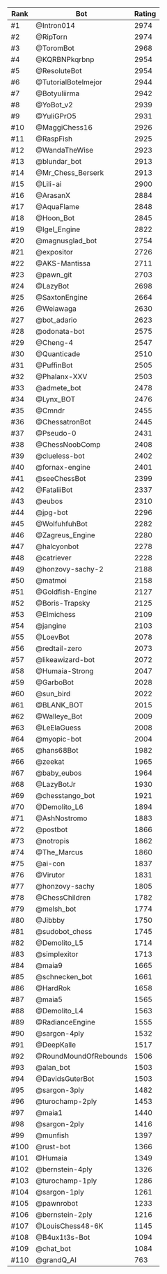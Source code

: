 Rank|Bot|Rating
---|---|---
#1|@Intron014|2974
#2|@RipTorn|2974
#3|@ToromBot|2968
#4|@KQRBNPkqrbnp|2954
#5|@ResoluteBot|2954
#6|@TutorialBotelmejor|2944
#7|@Botyuliirma|2942
#8|@YoBot_v2|2939
#9|@YuliGPrO5|2931
#10|@MaggiChess16|2926
#11|@RaspFish|2925
#12|@WandaTheWise|2923
#13|@blundar_bot|2913
#14|@Mr_Chess_Berserk|2913
#15|@Lili-ai|2900
#16|@ArasanX|2884
#17|@AquaFlame|2848
#18|@Hoon_Bot|2845
#19|@Igel_Engine|2822
#20|@magnusglad_bot|2754
#21|@expositor|2726
#22|@AKS-Mantissa|2711
#23|@pawn_git|2703
#24|@LazyBot|2698
#25|@SaxtonEngine|2664
#26|@Weiawaga|2630
#27|@bot_adario|2623
#28|@odonata-bot|2575
#29|@Cheng-4|2547
#30|@Quanticade|2510
#31|@PuffinBot|2505
#32|@Phalanx-XXV|2503
#33|@admete_bot|2478
#34|@Lynx_BOT|2476
#35|@Cmndr|2455
#36|@ChessatronBot|2445
#37|@Pseudo-0|2431
#38|@ChessNoobComp|2408
#39|@clueless-bot|2402
#40|@fornax-engine|2401
#41|@seeChessBot|2399
#42|@FataliiBot|2337
#43|@eubos|2310
#44|@jpg-bot|2296
#45|@WolfuhfuhBot|2282
#46|@Zagreus_Engine|2280
#47|@halcyonbot|2278
#48|@catriever|2228
#49|@honzovy-sachy-2|2188
#50|@matmoi|2158
#51|@Goldfish-Engine|2127
#52|@Boris-Trapsky|2125
#53|@Elmichess|2109
#54|@jangine|2103
#55|@LoevBot|2078
#56|@redtail-zero|2073
#57|@likeawizard-bot|2072
#58|@Humaia-Strong|2047
#59|@GarboBot|2028
#60|@sun_bird|2022
#61|@BLANK_BOT|2015
#62|@Walleye_Bot|2009
#63|@LeElaGuess|2008
#64|@myopic-bot|2004
#65|@hans68Bot|1982
#66|@zeekat|1965
#67|@baby_eubos|1964
#68|@LazyBotJr|1930
#69|@chesstango_bot|1921
#70|@Demolito_L6|1894
#71|@AshNostromo|1883
#72|@postbot|1866
#73|@notropis|1862
#74|@The_Marcus|1860
#75|@ai-con|1837
#76|@Virutor|1831
#77|@honzovy-sachy|1805
#78|@ChessChildren|1782
#79|@melsh_bot|1774
#80|@Jibbby|1750
#81|@sudobot_chess|1745
#82|@Demolito_L5|1714
#83|@simplexitor|1713
#84|@maia9|1665
#85|@schnecken_bot|1661
#86|@HardRok|1658
#87|@maia5|1565
#88|@Demolito_L4|1563
#89|@RadianceEngine|1555
#90|@sargon-4ply|1532
#91|@DeepKalle|1517
#92|@RoundMoundOfRebounds|1506
#93|@alan_bot|1503
#94|@DavidsGuterBot|1503
#95|@sargon-3ply|1482
#96|@turochamp-2ply|1453
#97|@maia1|1440
#98|@sargon-2ply|1416
#99|@munfish|1397
#100|@rust-bot|1366
#101|@Humaia|1349
#102|@bernstein-4ply|1326
#103|@turochamp-1ply|1286
#104|@sargon-1ply|1261
#105|@pawnrobot|1233
#106|@bernstein-2ply|1216
#107|@LouisChess48-6K|1145
#108|@B4ux1t3s-Bot|1094
#109|@chat_bot|1084
#110|@grandQ_AI|763
